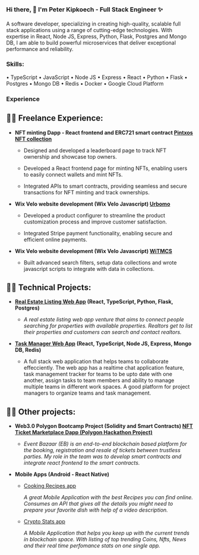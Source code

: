### Hi there, 👋 I'm Peter Kipkoech - Full Stack Engineer ✨ 

#### 
A software developer, specializing in creating high-quality, scalable full stack applications using a range of cutting-edge technologies. With expertise in React, Node JS, Express, Python, Flask, Postgres and Mongo DB, I am able to build powerful microservices that deliver exceptional performance and reliability.

### Skills: 

• TypeScript
• JavaScript
• Node JS
• Express
• React
• Python
• Flask
• Postgres
• Mongo DB
• Redis
• Docker
• Google Cloud Platform




### Experience


<h2>👨‍💻 Freelance Experience:</h2>

- <b>NFT minting Dapp - React frontend and ERC721 smart contract [Pintxos NFT collection](https://github.com/denisakera/npxs)</b>
  -  <p>Designed and developed a leaderboard page to track NFT ownership and showcase top owners.</p>
  -  <p>Developed a React frontend page for minting NFTs, enabling users to easily connect wallets and mint NFTs.</p>
  -  <p>Integrated APIs to smart contracts, providing seamless and secure transactions for NFT minting and track ownerships.</p>
- <b>Wix Velo website development (Wix Velo Javascript) [Urbomo](https://www.urbomo.com/) </b>
  -  <p>Developed a product configurer to streamline the product customization process and improve customer satisfaction.</p> 
  -  <p>Integrated Stripe payment functionality, enabling secure and efficient online payments.</p> 
- <b>Wix Velo website development (Wix Velo Javascript) [WiTMCS](https://www.witmcs.com/)</b> 
  -  <p>Built advanced search filters, setup data collections and wrote javascript scripts to integrate with data in collections.</p>
  


<h2>👨‍💻 Technical Projects:</h2>
  
- <b>[Real Estate Listing Web App](https://github.com/peter571/real-estate-app) (React, TypeScript, Python, Flask, Postgres)</b>
  -  <p><i>A real estate listing web app venture that aims to connect people searching for properties with available properties. Realtors get to list their properties and customers can search and contact realtors.</i></p>
- <b>[Task Manager Web App](https://github.com/peter571/Task-IO) (React, TypeScript, Node JS, Express, Mongo DB, Redis)</b> 
  - <p>A full stack web application that helps teams to collaborate effecciently. The web app has a realtime chat application feature, task management tracker for teams to be upto date with one another, assign tasks to team members and ability to manage multiple teams in different work spaces. A good platform for project managers to organize teams and task management.</p>
 
<h2>👨‍💻 Other projects:</h2>
 
- <b>Web3.0 Polygon Bootcamp Project (Solidity and Smart Contracts) [NFT Ticket Marketplace Dapp (Polygon Hackathon Project)](https://github.com/leoemaxie/event-bazaar)</b>
  - <p><i>Event Bazaar (EB) is an end-to-end blockchain based platform for the booking, registration and resale of tickets between trustless parties. My role in the team was to develop smart contracts and integrate react frontend to the smart contracts.</i></p> 
 
- <b>Mobile Apps (Android - React Native)</b>
  - [Cooking Recipes app](https://github.com/peter571/recipe-app) <p><i>A great Mobile Application with the best Recipes you can find online. Consumes an API that gives all the details you might need to prepare your favorite dish with help of a video description.</i></p> 
  - [Crypto Stats app](https://github.com/peter571/crypto-stats) <p><i>A Mobile Application that helps you keep up with the current trends in blockchain space. With listing of top trending Coins, Nfts, News and their real time perfomance stats on one single app.</i></p> 

